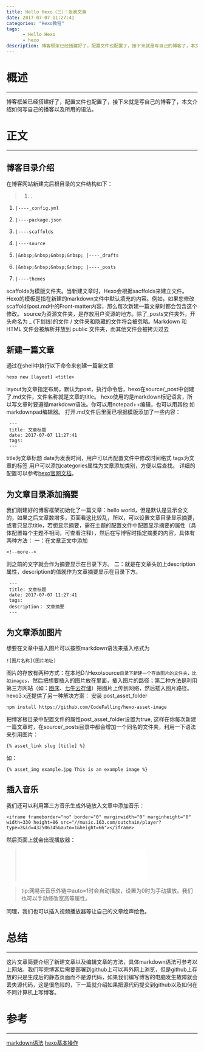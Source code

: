 ```yaml
---
title: Hello Hexo（三）：发表文章
date: 2017-07-07 11:27:41
categories: "Hexo教程"
tags: 
      - Hello Hexo
      - hexo
description: 博客框架已经搭建好了，配置文件也配置了，接下来就是写自己的博客了，本文介绍如何写自己的播客以及所用的语法。
---
```

# 概述 #
---
博客框架已经搭建好了，配置文件也配置了，接下来就是写自己的博客了，本文介绍如何写自己的播客以及所用的语法。
<!--more-->
# 正文 #
---
## 博客目录介绍 ##
在博客网站新建完后根目录的文件结构如下：

>1.     .
1.     |----_config.yml
1.     |----package.json
1.     |----scaffolds
1.     |----source
1.     |&nbsp;&nbsp;&nbsp;&nbsp; |----_drafts
1.     |&nbsp;&nbsp;&nbsp;&nbsp; |----_posts
1.     |----themes

scaffolds为模版文件夹。当新建文章时，Hexo会根据sacffolds来建立文件。
Hexo的模板是指在新建的markdown文件中默认填充的内容。例如，如果您修改scaffold/post.md中的Front-matter内容，那么每次新建一篇文章时都会包含这个修改。
source为资源文件夹，是存放用户资源的地方。除了_posts文件夹外，开头命名为 _ (下划线)的文件 / 文件夹和隐藏的文件将会被忽略。Markdown 和 HTML 文件会被解析并放到 public 文件夹，而其他文件会被拷贝过去
## 新建一篇文章 ##
通过在shell中执行以下命令来创建一篇新文章

	hexo new [layout] <title>
layout为文章指定布局，默认为post，执行命令后，hexo在source/_post中创建了.md文件，文件名称就是文章的title。
hexo使用的是markdown标记语言，所以写文章时要遵循markdown语法。你可以用notepad++编辑，也可以用其他
如markdownpad编辑器。
打开.md文件后里面已根据模版添加了一些内容：

	 ---
	 title: 文章标题
	 date: 2017-07-07 11:27:41
	 tags:
	 ---
title为文章标题
date为发表时间，用户可以再配置文件中修改时间格式
tags为文章的标签
用户可以添加categories属性为文章添加类别，方便以后查找。
详细的配置可以参考[hexo官网文档](https://hexo.io/zh-cn/docs/writing.html)。
## 为文章目录添加摘要 ##
我们刚建好的博客框架初始化了一篇文章：hello world，但是默认是显示全文的，如果之后文章数增多，页面看这比较乱，所以，可以设置文章目录显示摘要，或者只显示title，若想显示摘要，需在主题的配置文件中配置显示摘要的属性（具体配置每个主题不相同，可查看注释），然后在写博客时指定摘要的内容，具体有两种方法：
一：在文章正文中添加

	<!--more-->
则之前的文字就会作为摘要显示在目录下方。
二：就是在文章头加上description属性，description的值就作为文章摘要显示在目录下方。

	 ---
	 title: 文章标题
	 date: 2017-07-07 11:27:41
	 tags:
	 description： 文章摘要
	 ---

## 为文章添加图片 ##
想要在文章中插入图片可以按照markdown语法来插入格式为

	![图片名称](图片地址)
图片的存放有两种方式：在本地D:\Hexo\source`目录下新建一个存放图片的文件夹，比如images`，然后把想要插入的图片放在里面，插入图片的路径；第二种方法是利用第三方网站（如：[图床](http://tuchuang.org/)、[七牛云存储](https://portal.qiniu.com)）把图片上传到网络，然后插入图片路径。
hexo3.x还提供了另一种解决方案：
安装 post_asset_folder

	npm install https://github.com/CodeFalling/hexo-asset-image
把博客根目录中配置文件的属性post_asset_folder设置为true,
这样在你每次新建一篇文章时，在source/_posts目录中都会增加一个同名的文件夹，利用一下语法来引用图片：

	{% asset_link slug [title] %}
如：

	{% asset_img example.jpg This is an example image %}

## 插入音乐 ##
我们还可以利用第三方音乐生成外链放入文章中添加音乐：

	<iframe frameborder="no" border="0" marginwidth="0" marginheight="0" width=330 height=86 src="//music.163.com/outchain/player?type=2&id=432506345&auto=1&height=66"></iframe>
然后页面上就会出现播放器：
><iframe frameborder="no" border="0" marginwidth="0" marginheight="0" width=330 height=86 src="//music.163.com/outchain/player?type=2&id=432506345&auto=0&height=66"></iframe>

>tip:网易云音乐外链中auto=1时会自动播放，设置为0时为手动播放。我们也可以手动修改宽高等属性。

同理，我们也可以插入视频播放器等让自己的文章绘声绘色。

# 总结 #
---
这片文章简要介绍了新建文章以及编辑文章的方法，具体markdown语法可参考以上网站。我们写完博客后需要部署到github上可以再外网上浏览，但是github上存放的只是生成后的静态页面而不是源代码，如果我们编写博客的电脑发生故障就会丢失源代码，这是很危险的，下一篇就介绍如果把源代码提交到github以及如何在不同计算机上写博客。

# 参考 #
---
 [markdown语法](http://www.appinn.com/markdown/)
 [hexo基本操作](https://hexo.io/zh-cn/docs/writing.html)

